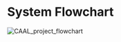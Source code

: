 # System Flowchart
![CAAL_project_flowchart](https://github.com/binaryassasins/CYPHER-Smart-Plant-Monitoring-System/assets/82915997/ec916f7a-7417-4d03-bdb8-1a10bbda488d)
